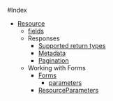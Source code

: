 #Index

- [Resource](resource.md)
    - [fields](fields.md)
    - Responses
        - [Supported return types](responses/support.md)
        - [Metadata](responses/meta.md)
        - [Pagination](response/pagination.md)
    - Working with Forms
        - [Forms](working_with_forms/forms.md)
            - [parameters](working_with_forms/parameters.md) 
        - [ResourceParameters](working_with_forms/resource_parameters.md)
